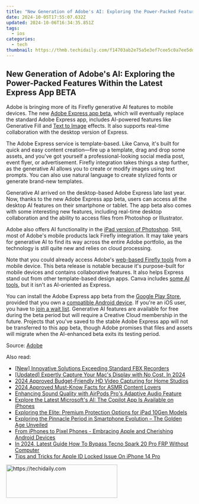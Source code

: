 ```yaml
---
title: "New Generation of Adobe's AI: Exploring the Power-Packed Features Within the Latest Express App BETA"
date: 2024-10-05T17:55:07.632Z
updated: 2024-10-06T16:34:35.851Z
tags:
  - ios
categories:
  - tech
thumbnail: https://thmb.techidaily.com/f14703ab2e75a5e3ef7cee5c0a7ee5ddd2895b6cfd7b5126052dee0bd06c1845.jpg
---
```


## New Generation of Adobe's AI: Exploring the Power-Packed Features Within the Latest Express App BETA

Adobe is bringing more of its Firefly generative AI features to mobile devices. The new [Adobe Express app beta](https://news.adobe.com/news/news-details/2024/New-Adobe-Express-Mobile-App-Brings-Firefly-Generative-AI-Models-Directly-into-Mobile-Workflows-/default.aspx), which will eventually replace the standard Adobe Express app, includes AI-powered features like Generative Fill and [Text to Image](https://www.adobe.com/products/firefly/features/text-to-image.html) effects. It also supports real-time collaboration with the desktop version of Express.

 The Adobe Express service is template-based. Like Canva, it's built for quick and easy content creation—fire up a template, drag and drop some assets, and you've got yourself a professional-looking social media post, event flyer, or advertisement. Firefly integration takes things a step further, as the generative AI allows you to create or modify images using text prompts. You can also use natural language to create stylized fonts or generate brand-new templates.

 Generative AI arrived on the desktop-based Adobe Express late last year. Now, thanks to the new Adobe Express app beta, users can access all the desktop AI features on their smartphone or tablet. The app beta also comes with some interesting new features, including real-time desktop collaboration and the ability to access files from Photoshop or Illustrator.

 Adobe also offers AI functionality in the [iPad version of Photoshop](https://helpx.adobe.com/photoshop/using/whats-new/mobile-2024-2.html). Still, most of Adobe's mobile products lack Firefly integration. It may take years for generative AI to find its way across the entire Adobe portfolio, as the technology is still quite new and relies on cloud processing.

 Note that you could already access Adobe's [web-based Firefly tools](https://extra-approaches.techidaily.com/in-2024-10-sci-fi-metaverse-movies-take-you-to-a-brand-new-world/) from a mobile device. This beta release is notable because it's purpose-built for mobile devices and contains collaborative features. It also helps Express stand out from other template-based design apps. Canva includes [some AI tools](https://www.canva.com/ai-image-generator/), but it isn't as AI-oriented as Express.

 You can install the Adobe Express app beta from the [Google Play Store](https://www.anrdoezrs.net/links/3607085/type/dlg/sid/UUhtgUeUpU2002254/https://play.google.com/store/apps/details?id=com.adobe.spark.post.beta), provided that you own a [compatible Android device](https://helpx.adobe.com/uk/express/system-requirements.html#system-requirements-mobile-beta). If you're an iOS user, you have to [join a wait list](https://survey.adobe.com/jfe/form/SV%5F4UW2cyRUnFcpBxI). Generative AI features are available for free during the beta period but will require a Creative Cloud membership in the future. Projects that you've saved to the stable Adobe Express app will not be transferred to this app beta, though Adobe promises that files and assets will migrate when the AI-enhanced beta exits its testing period.

 Source: [Adobe](https://news.adobe.com/news/news-details/2024/New-Adobe-Express-Mobile-App-Brings-Firefly-Generative-AI-Models-Directly-into-Mobile-Workflows-/default.aspx)

<ins class="adsbygoogle"
     style="display:block"
     data-ad-format="autorelaxed"
     data-ad-client="ca-pub-7571918770474297"
     data-ad-slot="1223367746"></ins>

<ins class="adsbygoogle"
     style="display:block"
     data-ad-client="ca-pub-7571918770474297"
     data-ad-slot="8358498916"
     data-ad-format="auto"
     data-full-width-responsive="true"></ins>

<span class="atpl-alsoreadstyle">Also read:</span>
<div><ul>
<li><a href="https://screen-capture.techidaily.com/new-innovative-solutions-exceeding-standard-fbx-recorders/"><u>[New] Innovative Solutions Exceeding Standard FBX Recorders</u></a></li>
<li><a href="https://screen-capture.techidaily.com/updated-expertly-capture-your-macs-display-with-no-cost-in-2024/"><u>[Updated] Expertly Capture Your Mac's Display with No Cost, In 2024</u></a></li>
<li><a href="https://remote-screen-capture.techidaily.com/2024-approved-budget-friendly-hd-video-capturing-for-home-studios/"><u>2024 Approved Budget-Friendly HD Video Capturing for Home Studios</u></a></li>
<li><a href="https://youtube-help.techidaily.com/2024-approved-must-know-facts-for-asmr-content-lovers/"><u>2024 Approved Must-Know Facts for ASMR Content Lovers</u></a></li>
<li><a href="https://os-tips.techidaily.com/enhancing-sound-quality-with-airpods-pros-adaptive-audio-feature/"><u>Enhancing Sound Quality with AirPods Pro's Adaptive Audio Feature</u></a></li>
<li><a href="https://os-tips.techidaily.com/explore-the-latest-microsofts-ai-the-copilot-app-is-available-on-iphones/"><u>Explore the Latest Microsoft's AI: The Copilot App Is Available on iPhones</u></a></li>
<li><a href="https://os-tips.techidaily.com/exploring-the-elite-premium-protection-options-for-ipad-10gen-models/"><u>Exploring the Elite: Premium Protection Options for iPad 10Gen Models</u></a></li>
<li><a href="https://os-tips.techidaily.com/exploring-the-pinnacle-period-in-smartphone-evolution-the-golden-age-unveiled/"><u>Exploring the Pinnacle Period in Smartphone Evolution – The Golden Age Unveiled</u></a></li>
<li><a href="https://os-tips.techidaily.com/from-iphones-to-pixel-phones-embracing-apple-and-cherishing-android-devices/"><u>From iPhones to Pixel Phones - Embracing Apple and Cherishing Android Devices</u></a></li>
<li><a href="https://bypass-frp.techidaily.com/in-2024-latest-guide-how-to-bypass-tecno-spark-20-pro-frp-without-computer-by-drfone-android/"><u>In 2024, Latest Guide How To Bypass Tecno Spark 20 Pro FRP Without Computer</u></a></li>
<li><a href="https://apple-account.techidaily.com/tips-and-tricks-for-apple-id-locked-issue-on-iphone-14-pro-by-drfone-ios/"><u>Tips and Tricks for Apple ID Locked Issue On iPhone 14 Pro</u></a></li>
</ul></div>

<!-- affiliate ads begin -->
<a href="https://aligracehair.sjv.io/c/5597632/1972693/19272" target="_top" id="1972693">
  <img src="//a.impactradius-go.com/display-ad/19272-1972693" border="0" alt="https://techidaily.com" width="300" height="90"/>
</a>
<img height="0" width="0" src="https://aligracehair.sjv.io/i/5597632/1972693/19272" style="position:absolute;visibility:hidden;" border="0" />
<!-- affiliate ads end -->

